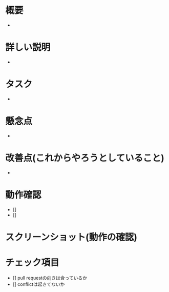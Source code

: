 # 概要
-

# 詳しい説明
-

# タスク
- 
# 懸念点
-
# 改善点(これからやろうとしていること)
-
# 動作確認
- []
- []

# スクリーンショット(動作の確認)

# チェック項目
- [] pull requestの向きは合っているか
- [] conflictは起きてないか